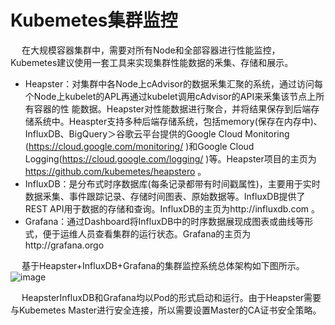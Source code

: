 

# Kubemetes集群监控  
<!-- 
 10个常用监控Kubernetes性能的Prometheus Operator指标 
 https://mp.weixin.qq.com/s/idQgb0GC2yhaVYwgGj5gcA
-->
<!-- 
应该监控哪些Kubernetes健康指标？ 
https://mp.weixin.qq.com/s/9MRvBGDlEKKbUabhNsVIHQ
-->

&emsp; 在大规模容器集群中，需要对所有Node和全部容器进行性能监控，Kubemetes建议使用一套工具来实现集群性能数据的釆集、存储和展示。  

* Heapster：对集群中各Node上cAdvisor的数据釆集汇聚的系统，通过访问每个Node上kubelet的APL再通过kubelet调用cAdvisor的API来釆集该节点上所有容器的性 能数据。Heapster对性能数据进行聚合，并将结果保存到后端存储系统中。Heaspter支持多种后端存储系统，包括memory(保存在内存中)、InfluxDB、BigQuery＞谷歌云平台提供的Google Cloud Monitoring (https://cloud.google.com/monitoring/ )和Google Cloud Logging(https://cloud.google.com/logging/ )等。Heapster项目的主页为 https://github.com/kubemetes/heapstero 。  
* InfluxDB：是分布式时序数据库(每条记录都带有时间戳属性)，主要用于实时数据釆集、事件跟踪记录、存储时间图表、原始数据等。InfluxDB提供了REST API用于数据的存储和查询。InfluxDB的主页为http://influxdb.com 。
* Grafana：通过Dashboard将InfluxDB中的时序数据展现成图表或曲线等形式，便于运维人员查看集群的运行状态。Grafana的主页为http://grafana.orgo  

&emsp; 基于Heapster+InfluxDB+Grafana的集群监控系统总体架构如下图所示。  
![image](https://gitee.com/wt1814/pic-host/raw/master/images/devops/k8s/k8s-3.png)  

&emsp; HeapsterInfluxDB和Grafana均以Pod的形式启动和运行。由于Heapster需要与Kubemetes Master进行安全连接，所以需要设置Master的CA证书安全策略。  
